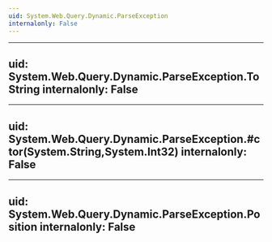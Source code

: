 ```yaml
---
uid: System.Web.Query.Dynamic.ParseException
internalonly: False
---
```


---
uid: System.Web.Query.Dynamic.ParseException.ToString
internalonly: False
---

---
uid: System.Web.Query.Dynamic.ParseException.#ctor(System.String,System.Int32)
internalonly: False
---

---
uid: System.Web.Query.Dynamic.ParseException.Position
internalonly: False
---
